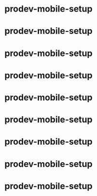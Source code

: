 # prodev-mobile-setup
# prodev-mobile-setup
# prodev-mobile-setup
# prodev-mobile-setup
# prodev-mobile-setup
# prodev-mobile-setup
# prodev-mobile-setup
# prodev-mobile-setup
# prodev-mobile-setup
